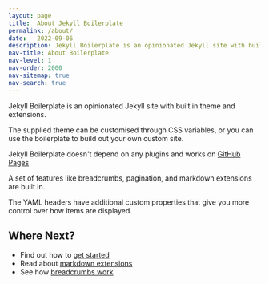 ```yaml
---
layout: page
title:  About Jekyll Boilerplate
permalink: /about/
date:   2022-09-06
description: Jekyll Boilerplate is an opinionated Jekyll site with built in theme and extensions.
nav-title: About Boilerplate
nav-level: 1
nav-order: 2000
nav-sitemap: true
nav-search: true
---
```


Jekyll Boilerplate is an opinionated Jekyll site with built in theme and extensions.

The supplied theme can be customised through CSS variables, or you can use the boilerplate to build out your own custom site.

Jekyll Boilerplate doesn't depend on any plugins and works on [GitHub Pages](/about/github-pages/)

A set of features like breadcrumbs, pagination, and markdown extensions are built in.

The YAML headers have additional custom properties that give you more control over how items are displayed.

## Where Next?

- Find out how to [get started](/about/getting-started/)
- Read about [markdown extensions](/about/markdown-extensions/)
- See how [breadcrumbs work](/about/breadcrumbs/)